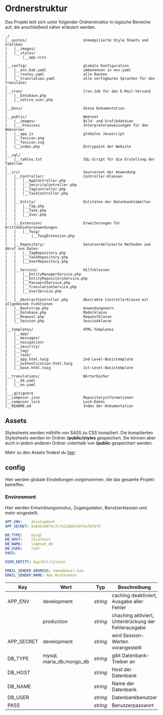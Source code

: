 # Ordnerstruktur
Das Projekt teilt sich unter folgender Ordnerstruktur in logische Bereiche auf, die anschließend
näher erläutert werden.
````
./
|__asstes/                          Unkompilierte Style Sheets und Grafiken
|   |__images/  
|   |__styles/
|       |__app.scss     
|    
|__config/                          globale Konfiguration
|   |__env.bak.yaml                 umbenennen in env.yaml
|   |__routes.yaml                  alle Routen
|   |__translation.yaml             alle verfügbaren Sprachen für den Translator
|
|__cron/                            Cron-Job für den E-Mail-Versand
|   |__Database.php
|   |__notice_user.php
|
|__Docs/                            diese Dokumentation
|
|__public/                          Webroot
|   |__images/                      Bild- und Grafikdateien
|   |__.htaccess                    Interpreteranweisungen für den Webserver
|   |__app.js                       globales Javascript
|   |__favicon.png
|   |__favicon.svg
|   |__index.php                    Entrypoint der Website
|
|__sql/
|   |__tables.txt                   SQL-Script für die Erstellung der Tabellen
|
|__src/                             Sourceroot der Anwendung
|   |__Controller/                  Controller-Klassen
|   |   |__AppController.php
|   |   |__SecurityController.php
|   |   |__TagController.php
|   |   |__TaskController.php
|   |
|   |__Entity/                      Entitäten der Datenbanktabellen
|   |   |__Tag.php
|   |   |__Task.php
|   |   |__User.php
|   |
|   |__Extension/                   Erweiterungen für Drittanbieteranwendungen
|   |   |__Twig/
|   |       |__TwigExtension.php    
|   |
|   |__Repository/                  benutzerdefinierte Methoden zum Abruf von Daten
|   |   |__TagRepository.php
|   |   |__TaskRepository.php
|   |   |__UserRepository.php
|   |
|   |__Service/                     Hilfsklassen
|   |   |__EntityManagerService.php
|   |   |__EntityRepositoryService.php
|   |   |__PasswordService.php
|   |   |__TranslationService.php
|   |   |__UserService.php
|   |
|   |__AbstractController.php       Abstrakte Controllerklasse mit allgemeinen Funktionen
|   |__Bootstrap.php                Anwendungskern
|   |__Database.php                 Modelklasse
|   |__Request.php                  Requestklasse
|   |__Session.php                  Sessionklasse
|
|__templates/                       HTML-Templates
|   |__app/
|   |__messages/
|   |__navigation/
|   |__security/
|   |__tag/
|   |__task/
|   |__app.html.twig                2nd-Level-Basistemplate
|   |__authentication.html.twig     
|   |__base.html.twig               1st-Level-Basistemplate
|
|__translations/                    Wörterbücher
|   |__de.yaml
|   |__en.yaml
|
|__.gitignore                       
|__composer.json                    Repositoryinformationen
|__composer.lock                    Lock-Datei
|__README.md                        Index der Dokumentation
````
## Assets
Stylesheets werden mithilfe von SASS zu CSS kompiliert. Die kompilierten Stylesheets werden im
Ordner **/public/styles** gespeichert. Sie können aber auch in jedem anderen Ordner unterhalb von **/public**
gespeichert werden.

Mehr zu den Assets findest du [hier](StyleAssets/assets.md).

## config
Hier werden globale Einstellungen vorgenommen, die das gesamte Projekt betreffen.

### Environment
Hier werden Entwicklungsmodus, Zugangsdaten, Benutzerklassen und mehr eingestellt.
````yaml
APP_ENV:    development
APP_SECRET: 8a64534074c7c7e226b0c56f8af67bf4

DB_TYPE:    mysql
DB_HOST:    localhost
DB_NAME:    logbook_db
DB_USER:    root
PASS:

USER_ENTITY: App\Entity\User

EMAIL_SENDER_ADDRESS: name@email.kom
EMAIL_SENDER_NAME: Max Mustermann
````
Key|Wert|Typ|Beschreibung|
|---|---|---|---|
|APP_ENV|development|_string_|caching deaktiviert, Ausgabe aller Fehler|
| | production|_string_|chaching aktiviert, Unterdrückung der Fehlerausgabe|
|APP_SECRET|development|_string_|wird Session-Werten vorangestellt|
|DB_TYPE|mysql, maria_db,mongo_db|_string_|gibt Datenbank-Treiber an|
|DB_HOST| |_string_|Host der Datenbank|
|DB_NAME| |_string_|Name der Datenbank|
|DB_USER| |_string_|Datenbankbenutzer|
|PASS| |_string_|Benutzerpasswort|